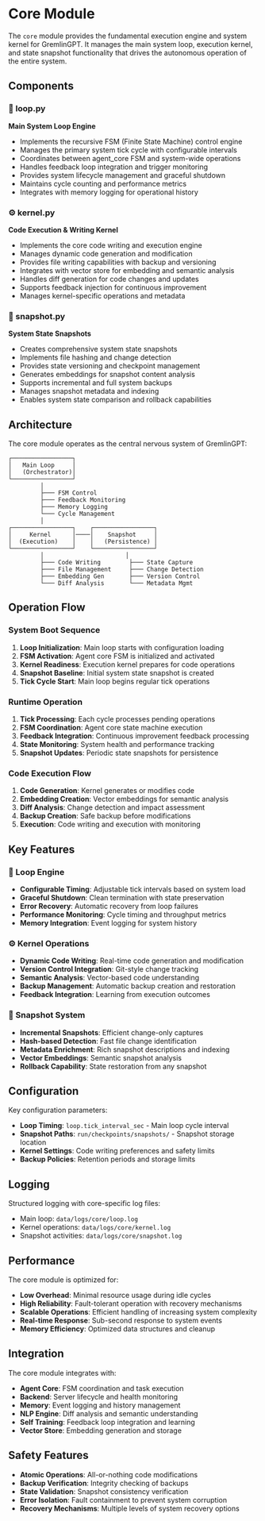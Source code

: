 # Core Module

The `core` module provides the fundamental execution engine and system kernel for GremlinGPT. It manages the main system loop, execution kernel, and state snapshot functionality that drives the autonomous operation of the entire system.

## Components

### 🔄 loop.py
**Main System Loop Engine**
- Implements the recursive FSM (Finite State Machine) control engine
- Manages the primary system tick cycle with configurable intervals
- Coordinates between agent_core FSM and system-wide operations
- Handles feedback loop integration and trigger monitoring
- Provides system lifecycle management and graceful shutdown
- Maintains cycle counting and performance metrics
- Integrates with memory logging for operational history

### ⚙️ kernel.py
**Code Execution & Writing Kernel**
- Implements the core code writing and execution engine
- Manages dynamic code generation and modification
- Provides file writing capabilities with backup and versioning
- Integrates with vector store for embedding and semantic analysis
- Handles diff generation for code changes and updates
- Supports feedback injection for continuous improvement
- Manages kernel-specific operations and metadata

### 📸 snapshot.py
**System State Snapshots**
- Creates comprehensive system state snapshots
- Implements file hashing and change detection
- Provides state versioning and checkpoint management
- Generates embeddings for snapshot content analysis
- Supports incremental and full system backups
- Manages snapshot metadata and indexing
- Enables system state comparison and rollback capabilities

## Architecture

The core module operates as the central nervous system of GremlinGPT:

```text
┌─────────────────┐
│   Main Loop     │
│   (Orchestrator)│
└─────────────────┘
         │
         ├─── FSM Control
         ├─── Feedback Monitoring  
         ├─── Memory Logging
         └─── Cycle Management
         │
┌─────────────────┐    ┌─────────────────┐
│     Kernel      │────│    Snapshot     │
│  (Execution)    │    │   (Persistence) │
└─────────────────┘    └─────────────────┘
         │                       │
         ├─── Code Writing        ├─── State Capture
         ├─── File Management     ├─── Change Detection
         ├─── Embedding Gen       ├─── Version Control
         └─── Diff Analysis       └─── Metadata Mgmt
```

## Operation Flow

### System Boot Sequence
1. **Loop Initialization**: Main loop starts with configuration loading
2. **FSM Activation**: Agent core FSM is initialized and activated
3. **Kernel Readiness**: Execution kernel prepares for code operations
4. **Snapshot Baseline**: Initial system state snapshot is created
5. **Tick Cycle Start**: Main loop begins regular tick operations

### Runtime Operation
1. **Tick Processing**: Each cycle processes pending operations
2. **FSM Coordination**: Agent core state machine execution
3. **Feedback Integration**: Continuous improvement feedback processing
4. **State Monitoring**: System health and performance tracking
5. **Snapshot Updates**: Periodic state snapshots for persistence

### Code Execution Flow
1. **Code Generation**: Kernel generates or modifies code
2. **Embedding Creation**: Vector embeddings for semantic analysis
3. **Diff Analysis**: Change detection and impact assessment
4. **Backup Creation**: Safe backup before modifications
5. **Execution**: Code writing and execution with monitoring

## Key Features

### 🔄 Loop Engine
- **Configurable Timing**: Adjustable tick intervals based on system load
- **Graceful Shutdown**: Clean termination with state preservation
- **Error Recovery**: Automatic recovery from loop failures
- **Performance Monitoring**: Cycle timing and throughput metrics
- **Memory Integration**: Event logging for system history

### ⚙️ Kernel Operations
- **Dynamic Code Writing**: Real-time code generation and modification
- **Version Control Integration**: Git-style change tracking
- **Semantic Analysis**: Vector-based code understanding
- **Backup Management**: Automatic backup creation and restoration
- **Feedback Integration**: Learning from execution outcomes

### 📸 Snapshot System
- **Incremental Snapshots**: Efficient change-only captures
- **Hash-based Detection**: Fast file change identification
- **Metadata Enrichment**: Rich snapshot descriptions and indexing
- **Vector Embeddings**: Semantic snapshot analysis
- **Rollback Capability**: State restoration from any snapshot

## Configuration

Key configuration parameters:
- **Loop Timing**: `loop.tick_interval_sec` - Main loop cycle interval
- **Snapshot Paths**: `run/checkpoints/snapshots/` - Snapshot storage location
- **Kernel Settings**: Code writing preferences and safety limits
- **Backup Policies**: Retention periods and storage limits

## Logging

Structured logging with core-specific log files:
- Main loop: `data/logs/core/loop.log`
- Kernel operations: `data/logs/core/kernel.log`
- Snapshot activities: `data/logs/core/snapshot.log`

## Performance

The core module is optimized for:
- **Low Overhead**: Minimal resource usage during idle cycles
- **High Reliability**: Fault-tolerant operation with recovery mechanisms
- **Scalable Operations**: Efficient handling of increasing system complexity
- **Real-time Response**: Sub-second response to system events
- **Memory Efficiency**: Optimized data structures and cleanup

## Integration

The core module integrates with:
- **Agent Core**: FSM coordination and task execution
- **Backend**: Server lifecycle and health monitoring
- **Memory**: Event logging and history management
- **NLP Engine**: Diff analysis and semantic understanding
- **Self Training**: Feedback loop integration and learning
- **Vector Store**: Embedding generation and storage

## Safety Features

- **Atomic Operations**: All-or-nothing code modifications
- **Backup Verification**: Integrity checking of backups
- **State Validation**: Snapshot consistency verification
- **Error Isolation**: Fault containment to prevent system corruption
- **Recovery Mechanisms**: Multiple levels of system recovery options
